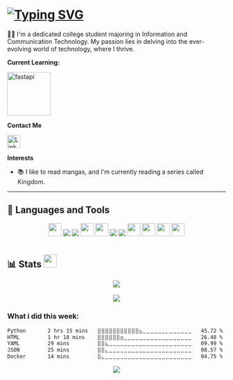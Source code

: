 <h1><a href="https://git.io/typing-svg"><img src="https://readme-typing-svg.demolab.com?font=JetBrains+Mono&size=30&pause=1000&width=435&lines=Hello%2C+There!+%F0%9F%91%8B;This+is+Urvish+....;Nice+to+meet+you!" alt="Typing SVG" /></a></h1>

👨‍💻 I'm a dedicated college student majoring in Information and Communication Technology. My passion lies in delving into the ever-evolving world of technology, where I thrive.

**Current Learning:**

[<img align="auto" alt="fastapi" width="100px" src="https://fastapi.tiangolo.com/img/logo-margin/logo-teal.png"/>](https://fastapi.tiangolo.com/)

**Contact Me**

[<img align="auto" alt="LinkedIn" width="30px" src="https://icongr.am/devicon/linkedin-original.svg?size=128&color=currentColor"/>](https://www.linkedin.com/in/urvish-patel-273b5325a/)

**Interests**

- 📚 I like to read mangas, and I'm currently reading a series called Kingdom.

---

## 🧰 Languages and Tools

<p align="center">
    <a alt="python">
        <img src="https://cdn.jsdelivr.net/gh/devicons/devicon/icons/python/python-original.svg" width="30px"/></a>
    <a alt="C">
        <img src="https://icongr.am/devicon/c-original.svg?size=30"/></a>
    <a alt="C++">
        <img src="https://icongr.am/devicon/cplusplus-original.svg?size=30"/></a>
    <a alt="Bash">
        <img src="https://cdn.jsdelivr.net/gh/devicons/devicon/icons/bash/bash-original.svg" width="30px"/></a>
    <a alt="Bash">
        <img src="https://cdn.jsdelivr.net/gh/devicons/devicon/icons/linux/linux-original.svg" width="30px"/></a>
    <a alt="MySql">
        <img src="https://icongr.am/devicon/mysql-original-wordmark.svg?size=30"/></a>
    <a alt="Postgre SQL">
        <img src="https://icongr.am/devicon/postgresql-original-wordmark.svg?size=30"/></a>
    <a alt="git">
        <img src="https://cdn.jsdelivr.net/gh/devicons/devicon/icons/git/git-original.svg" width="30px"/></a>
    <a alt="github">
        <img src="https://cdn.jsdelivr.net/gh/devicons/devicon/icons/github/github-original.svg" width="30px"/></a>
    <a alt="NeoVim">
        <img src="https://avatars.githubusercontent.com/u/6471485?s=200&v=4" width="30px"/></a>
    <a alt="vscode">
        <img src="https://cdn.jsdelivr.net/gh/devicons/devicon/icons/vscode/vscode-original.svg" width="30px"/></a>
</p>

#

## 📊 Stats <img height="30px" src="https://camo.githubusercontent.com/d3359cb00ab0b5ed8f2e1fe3fceb4fbaf3b614340f8c0db99c17b9f50b351770/68747470733a2f2f656d6f6a69732e736c61636b6d6f6a69732e636f6d2f656d6f6a69732f696d616765732f313533313834393433302f343234362f626c6f622d73756e676c61737365732e6769663f31353331383439343330">


<div style="text-align: center;">
  <img src="https://github-readme-stats.vercel.app/api?username=UrvishP4503&theme=rose_pine&show_icons=true&rank_icon=github">
  <br><br>
  <img src="https://github-readme-stats.vercel.app/api/top-langs/?username=UrvishP4503&theme=rose_pine">
</div>

### What i did this week:

<!--START_SECTION:waka-->

```txt
Python       2 hrs 15 mins   ⣿⣿⣿⣿⣿⣿⣿⣿⣿⣿⣿⣦⣀⣀⣀⣀⣀⣀⣀⣀⣀⣀⣀⣀⣀   45.72 %
HTML         1 hr 18 mins    ⣿⣿⣿⣿⣿⣿⣶⣀⣀⣀⣀⣀⣀⣀⣀⣀⣀⣀⣀⣀⣀⣀⣀⣀⣀   26.48 %
YAML         29 mins         ⣿⣿⣦⣀⣀⣀⣀⣀⣀⣀⣀⣀⣀⣀⣀⣀⣀⣀⣀⣀⣀⣀⣀⣀⣀   09.99 %
JSON         25 mins         ⣿⣿⣄⣀⣀⣀⣀⣀⣀⣀⣀⣀⣀⣀⣀⣀⣀⣀⣀⣀⣀⣀⣀⣀⣀   08.57 %
Docker       14 mins         ⣿⣄⣀⣀⣀⣀⣀⣀⣀⣀⣀⣀⣀⣀⣀⣀⣀⣀⣀⣀⣀⣀⣀⣀⣀   04.75 %
```

<!--END_SECTION:waka-->

<p align="center"><img src="https://raw.githubusercontent.com/catppuccin/catppuccin/main/assets/footers/gray0_ctp_on_line.svg?sanitize=true" /></p>
